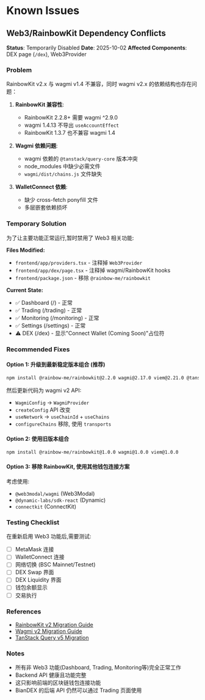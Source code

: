 # Known Issues

## Web3/RainbowKit Dependency Conflicts

**Status**: Temporarily Disabled
**Date**: 2025-10-02
**Affected Components**: DEX page (`/dex`), Web3Provider

### Problem

RainbowKit v2.x 与 wagmi v1.4 不兼容，同时 wagmi v2.x 的依赖结构也存在问题：

1. **RainbowKit 兼容性**:
   - RainbowKit 2.2.8+ 需要 wagmi ^2.9.0
   - wagmi 1.4.13 不导出 `useAccountEffect`
   - RainbowKit 1.3.7 也不兼容 wagmi 1.4

2. **Wagmi 依赖问题**:
   - wagmi 依赖的 `@tanstack/query-core` 版本冲突
   - node_modules 中缺少必需文件
   - `wagmi/dist/chains.js` 文件缺失

3. **WalletConnect 依赖**:
   - 缺少 cross-fetch ponyfill 文件
   - 多层嵌套依赖损坏

### Temporary Solution

为了让主要功能正常运行,暂时禁用了 Web3 相关功能:

**Files Modified:**
- `frontend/app/providers.tsx` - 注释掉 `Web3Provider`
- `frontend/app/dex/page.tsx` - 注释掉 wagmi/RainbowKit hooks
- `frontend/package.json` - 移除 `@rainbow-me/rainbowkit`

**Current State:**
- ✅ Dashboard (/) - 正常
- ✅ Trading (/trading) - 正常
- ✅ Monitoring (/monitoring) - 正常
- ✅ Settings (/settings) - 正常
- ⚠️  DEX (/dex) - 显示"Connect Wallet (Coming Soon)"占位符

### Recommended Fixes

#### Option 1: 升级到最新稳定版本组合 (推荐)
```bash
npm install @rainbow-me/rainbowkit@2.2.0 wagmi@2.17.0 viem@2.21.0 @tanstack/react-query@5.59.0 @tanstack/query-core@5.59.0 --legacy-peer-deps
```

然后更新代码为 wagmi v2 API:
- `WagmiConfig` → `WagmiProvider`
- `createConfig` API 改变
- `useNetwork` → `useChainId` + `useChains`
- `configureChains` 移除, 使用 `transports`

#### Option 2: 使用旧版本组合
```bash
npm install @rainbow-me/rainbowkit@1.0.0 wagmi@1.0.0 viem@1.0.0
```

#### Option 3: 移除 RainbowKit, 使用其他钱包连接方案
考虑使用:
- `@web3modal/wagmi` (Web3Modal)
- `@dynamic-labs/sdk-react` (Dynamic)
- `connectkit` (ConnectKit)

### Testing Checklist

在重新启用 Web3 功能后,需要测试:

- [ ] MetaMask 连接
- [ ] WalletConnect 连接
- [ ] 网络切换 (BSC Mainnet/Testnet)
- [ ] DEX Swap 界面
- [ ] DEX Liquidity 界面
- [ ] 钱包余额显示
- [ ] 交易执行

### References

- [RainbowKit v2 Migration Guide](https://www.rainbowkit.com/docs/migration-guide)
- [Wagmi v2 Migration Guide](https://wagmi.sh/react/guides/migrate-from-v1-to-v2)
- [TanStack Query v5 Migration](https://tanstack.com/query/latest/docs/react/guides/migrating-to-v5)

### Notes

- 所有非 Web3 功能(Dashboard, Trading, Monitoring等)完全正常工作
- Backend API 健康且功能完整
- 这只影响前端的区块链钱包连接功能
- BianDEX 的后端 API 仍然可以通过 Trading 页面使用
